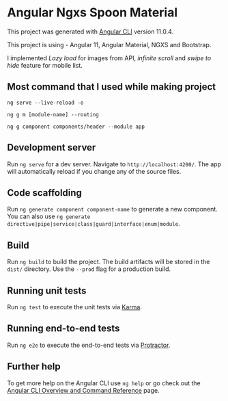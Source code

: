 # Angular Ngxs Spoon Material

This project was generated with [Angular CLI](https://github.com/angular/angular-cli) version 11.0.4.

This project is using - Angular 11, Angular Material, NGXS and Bootstrap.

I implemented _Lazy load_ for images from API, _infinite scroll_ and _swipe to hide_ feature for mobile list.

## Most command that I used while making project

`ng serve --live-reload -o`

`ng g m [module-name] --routing`

`ng g component components/header --module app`

## Development server

Run `ng serve` for a dev server. Navigate to `http://localhost:4200/`. The app will automatically reload if you change any of the source files.

## Code scaffolding

Run `ng generate component component-name` to generate a new component. You can also use `ng generate directive|pipe|service|class|guard|interface|enum|module`.

## Build

Run `ng build` to build the project. The build artifacts will be stored in the `dist/` directory. Use the `--prod` flag for a production build.

## Running unit tests

Run `ng test` to execute the unit tests via [Karma](https://karma-runner.github.io).

## Running end-to-end tests

Run `ng e2e` to execute the end-to-end tests via [Protractor](http://www.protractortest.org/).

## Further help

To get more help on the Angular CLI use `ng help` or go check out the [Angular CLI Overview and Command Reference](https://angular.io/cli) page.
